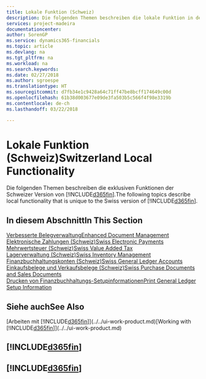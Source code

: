 ```yaml
---
title: Lokale Funktion (Schweiz)
description: Die folgenden Themen beschreiben die lokale Funktion in der Schweizer Version von [!INCLUDE[d365fin](../../includes/d365fin_md.md)].
services: project-madeira
documentationcenter: 
author: SorenGP
ms.service: dynamics365-financials
ms.topic: article
ms.devlang: na
ms.tgt_pltfrm: na
ms.workload: na
ms.search.keywords: 
ms.date: 02/27/2018
ms.author: sgroespe
ms.translationtype: HT
ms.sourcegitcommit: d7fb34e1c9428a64c71ff47be8bcff174649c00d
ms.openlocfilehash: 61b38d003677e09de3fa503b5c566f4f98e3319b
ms.contentlocale: de-ch
ms.lasthandoff: 03/22/2018

---
```

# <a name="switzerland-local-functionality"></a><span data-ttu-id="cda49-103">Lokale Funktion (Schweiz)</span><span class="sxs-lookup"><span data-stu-id="cda49-103">Switzerland Local Functionality</span></span>
<span data-ttu-id="cda49-104">Die folgenden Themen beschreiben die exklusiven Funktionen der Schweizer Version von [!INCLUDE[d365fin](../../includes/d365fin_md.md)].</span><span class="sxs-lookup"><span data-stu-id="cda49-104">The following topics describe local functionality that is unique to the Swiss version of [!INCLUDE[d365fin](../../includes/d365fin_md.md)].</span></span>  

## <a name="in-this-section"></a><span data-ttu-id="cda49-105">In diesem Abschnitt</span><span class="sxs-lookup"><span data-stu-id="cda49-105">In This Section</span></span>  
 [<span data-ttu-id="cda49-106">Verbesserte Belegverwaltung</span><span class="sxs-lookup"><span data-stu-id="cda49-106">Enhanced Document Management</span></span>](enhanced-document-management.md)  
 [<span data-ttu-id="cda49-107">Elektronische Zahlungen (Schweiz)</span><span class="sxs-lookup"><span data-stu-id="cda49-107">Swiss Electronic Payments</span></span>](swiss-electronic-payments.md)  
 [<span data-ttu-id="cda49-108">Mehrwertsteuer (Schweiz)</span><span class="sxs-lookup"><span data-stu-id="cda49-108">Swiss Value Added Tax</span></span>](swiss-value-added-tax.md)  
 [<span data-ttu-id="cda49-109">Lagerverwaltung (Schweiz)</span><span class="sxs-lookup"><span data-stu-id="cda49-109">Swiss Inventory Management</span></span>](swiss-inventory-management.md)  
 [<span data-ttu-id="cda49-110">Finanzbuchhaltungskonten (Schweiz)</span><span class="sxs-lookup"><span data-stu-id="cda49-110">Swiss General Ledger Accounts</span></span>](swiss-general-ledger-accounts.md)  
 [<span data-ttu-id="cda49-111">Einkaufsbelege und Verkaufsbelege (Schweiz)</span><span class="sxs-lookup"><span data-stu-id="cda49-111">Swiss Purchase Documents and Sales Documents</span></span>](swiss-purchase-documents-and-sales-documents.md)  
 [<span data-ttu-id="cda49-112">Drucken von Finanzbuchhaltungs-Setupinformationen</span><span class="sxs-lookup"><span data-stu-id="cda49-112">Print General Ledger Setup Information</span></span>](how-to-print-general-ledger-setup-information.md)

## <a name="see-also"></a><span data-ttu-id="cda49-113">Siehe auch</span><span class="sxs-lookup"><span data-stu-id="cda49-113">See Also</span></span>
<span data-ttu-id="cda49-114">[Arbeiten mit [!INCLUDE[d365fin](../../includes/d365fin_md.md)]](../../ui-work-product.md)</span><span class="sxs-lookup"><span data-stu-id="cda49-114">[Working with [!INCLUDE[d365fin](../../includes/d365fin_md.md)]](../../ui-work-product.md)</span></span>

## [!INCLUDE[d365fin](../../includes/free_trial_md.md)]  
## [!INCLUDE[d365fin](../../includes/training_link_md.md)]

